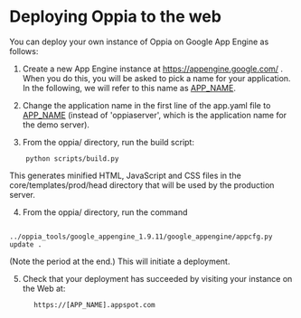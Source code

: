 # Deploying Oppia to the web #

You can deploy your own instance of Oppia on Google App Engine as follows:

1. Create a new App Engine instance at https://appengine.google.com/ . When you do this, you will be asked to pick a name for your application. In the following, we will refer to this name as [APP\_NAME](APP_NAME.md).

2. Change the application name in the first line of the app.yaml file to [APP\_NAME](APP_NAME.md) (instead of 'oppiaserver', which is the application name for the demo server).

3. From the oppia/ directory, run the build script:
```
    python scripts/build.py
```

This generates minified HTML, JavaScript and CSS files in the core/templates/prod/head directory that will be used by the production server.

4. From the oppia/ directory, run the command
```
      ../oppia_tools/google_appengine_1.9.11/google_appengine/appcfg.py update .
```
(Note the period at the end.) This will initiate a deployment.

5. Check that your deployment has succeeded by visiting your instance on the Web at:
```
      https://[APP_NAME].appspot.com
```